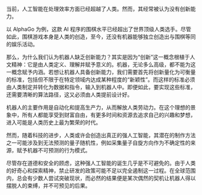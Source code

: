 当前，人工智能在处理效率方面已经超越了人类。然而，其经常被认为没有创新能力。

以 AlphaGo 为例，这款 AI 程序的围棋水平已经超出了世界顶级人类选手。尽管如此，围棋游戏本身是人类的创造，至今，还没有机器能够独立创造出与围棋等同的娱乐活动。

那么，为什么我们认为机器人缺乏创新能力？其实是因为“创新”这一概念根植于人文精神：它是由人类定义、理解并赋予意义的。机器，无论多么高级，都不能为这一概念赋予内涵。若想让机器人具备创新能力，我们需要首先将创新量化为可衡量的标准，包括但不限于在特定领域内达成某种程度的“新颖性”。而这样的标准必须由人类制定并转化为数据和指令，输入到机器人中。即便如此，要实现这些标准，还需要清晰的算法路径，这又必须由人类提前设计好。

机器人的主要作用是自动化和提高生产力，从而解放人类劳动力。在这个理想的景象中，所有人都能享受到财富自由，有更多时间和资源去追求自己的兴趣和梦想，进入可能是人类历史上最为繁荣的时代。

然而，随着科技的进步，人类或许会创造出真正的强人工智能，其潜在的制作方法之一可能涉及到无法预测的量子随机性，例如采集量子自旋方向作为不确定性的来源，赋予机器不可预测的行为模式。

尽管存在道德和安全的顾虑，这种强人工智能的诞生几乎是不可避免的。由于人类的好奇心和探索精神，禁止研发的政策可能不足以完全遏制这一过程。在全球范围内，总会有少数人尝试突破现状，而必然的结果便是某次偶然的契机让机器人得以摆脱人的束缚，并不可预见的后果。
